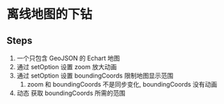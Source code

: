 # 离线地图的下钻

## Steps

1. 一个只包含 GeoJSON 的 Echart 地图
2. 通过 setOption 设置 zoom 放大动画
3. 通过 setOption 设置 boundingCoords 限制地图显示范围
   1. zoom 和 boundingCoords 不是同步变化, boundingCoords 没有动画
4. 动态 获取 boundingCoords 所需的范围
